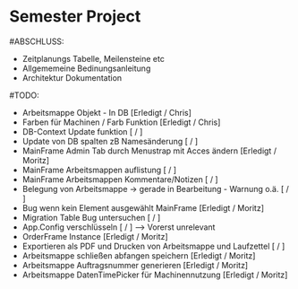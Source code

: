 # Semester Project
#ABSCHLUSS:
- Zeitplanungs Tabelle, Meilensteine etc
- Allgememeine Bedinungsanleitung
- Architektur Dokumentation

#TODO:
- Arbeitsmappe Objekt - In DB [Erledigt / Chris]
- Farben für Machinen / Farb Funktion [Erledigt / Chris]
- DB-Context Update funktion [ / ]
- Update von DB spalten zB Namesänderung [ / ]
- MainFrame Admin Tab durch Menustrap mit Acces ändern [Erledigt / Moritz]
- MainFrame Arbeitsmappen auflistung [ / ]
- MainFrame Arbeitsmappen Kommentare/Notizen [ / ]
- Belegung von Arbeitsmappe -> gerade in Bearbeitung - Warnung o.ä. [ / ]
- Bug wenn kein Element ausgewählt MainFrame [Erledigt / Moritz]
- Migration Table Bug untersuchen [ / ]
- App.Config verschlüsseln [ / ] --> Vorerst unrelevant
- OrderFrame Instance [Erledigt / Moritz]
- Exportieren als PDF und Drucken von Arbeitsmappe und Laufzettel [ / ]
- Arbeitsmappe schließen abfangen speichern [Erledigt / Moritz]
- Arbeitsmappe Auftragsnummer generieren [Erledigt / Moritz]
- Arbeitsmappe DatenTimePicker für Machinennutzung [Erledigt / Moritz]
